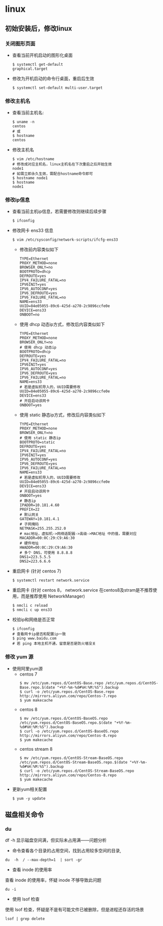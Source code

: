 # linux

## 初始安装后，修改linux
### 关闭图形页面
- 查看当前开机启动的图形化桌面
    ```
    $ systemctl get-default
    graphical.target
    ```
- 修改为开机启动的命令行桌面，重启后生效
    ```
    $ systemctl set-default multi-user.target
    ```
### 修改主机名
- 查看当前主机名: 
    ```
    $ uname -n
    centos
    # 或
    $ hostname
    centos
    ```
- 修改主机名
    ```
    $ vim /etc/hostname
    # 修改成对应主机名，linux主机名在下次重启之后开始生效
    node1
    # 如需立即永久生效，需配合hostname命令即可
    $ hostname node1
    $ hostname
    node1
    ```
### 修改ip信息
- 查看当前主机ip信息，若需要修改则继续后续步骤
    ```
    $ ifconfig
    ```
- 修改网卡 ens33 信息
    ```
    $ vim /etc/sysconfig/network-scripts/ifcfg-ens33
    ```
    * 修改前内容类似如下
        ```
        TYPE=Ethernet
        PROXY_METHOD=none
        BROWSER_ONLY=no
        BOOTPROTO=dhcp
        DEFROUTE=yes
        IPV4_FAILURE_FATAL=no
        IPV6INIT=yes
        IPV6_AUTOCONF=yes
        IPV6_DEFROUTE=yes
        IPV6_FAILURE_FATAL=no
        NAME=ens33
        UUID=84e05055-89c6-425d-a270-2c9896ccfe0e
        DEVICE=ens33
        ONBOOT=no
        ```
    * 使用 dhcp 动态ip方式，修改后内容类似如下
        ```
        TYPE=Ethernet
        PROXY_METHOD=none
        BROWSER_ONLY=no
        # 使用 dhcp 动态ip
        BOOTPROTO=dhcp
        DEFROUTE=yes
        IPV4_FAILURE_FATAL=no
        IPV6INIT=yes
        IPV6_AUTOCONF=yes
        IPV6_DEFROUTE=yes
        IPV6_FAILURE_FATAL=no
        NAME=ens33
        # 若是虚拟机导入的，UUID需要修改
        UUID=84e05055-89c6-425d-a270-2c9896ccfe0e
        DEVICE=ens33
        # 开启启动该网卡
        ONBOOT=yes
        ```
    * 使用 static 静态ip方式，修改后内容类似如下
        ```
        TYPE=Ethernet
        PROXY_METHOD=none
        BROWSER_ONLY=no
        # 使用 static 静态ip
        BOOTPROTO=static
        DEFROUTE=yes
        IPV4_FAILURE_FATAL=no
        IPV6INIT=yes
        IPV6_AUTOCONF=yes
        IPV6_DEFROUTE=yes
        IPV6_FAILURE_FATAL=no
        NAME=ens33
        # 若是虚拟机导入的，UUID需要修改
        UUID=84e05055-89c6-425d-a270-2c9896ccfe0e
        DEVICE=ens33
        # 开启启动该网卡
        ONBOOT=yes
        # 静态ip
        IPADDR=10.181.4.60
        PREFIX=22
        # 默认网关
        GATEWAY=10.181.4.1
        # 子网掩码
        NETMASK=255.255.252.0
        # mac地址，虚拟机->网络适配器->高级->MAC地址 中的值，需要对应
        MACADDR=00:0C:29:C9:A6:30
        # 硬件地址
        HWADDR=00:0C:29:C9:A6:30
        # 多个 DNS，可使用 8.8.8.8
        DNS1=223.5.5.5
        DNS2=223.6.6.6
        ```
- 重启网卡 (针对 centos 7)
    ```
    $ systemctl restart network.service
    ```
- 重启网卡 (针对 centos 8， network.service 在centos8及stram是不推荐使用，而是推荐使用 NetworkManager)
    ```
    $ nmcli c reload
    $ nmcli c up ens33
    ```    
- 校验ip和网络是否正常
    ```
    $ ifconfig
    # 查看网卡ip是否和配置ip一致
    $ ping www.baidu.com
    # 若 ping 本地主机不通，留意是否是防火墙没关
    ```

### 修改 yum 源
- 使用阿里yum源
    - centos 7
        ```
        $ mv /etc/yum.repos.d/CentOS-Base.repo /etc/yum.repos.d/CentOS-Base.repo.$(date "+%Y-%m-%d#%H:%M:%S").backup
        $ curl -o /etc/yum.repos.d/CentOS-Base.repo http://mirrors.aliyun.com/repo/Centos-7.repo
        $ yum makecache
        ```
    - centos 8
        ```
        $ mv /etc/yum.repos.d/CentOS-BaseOS.repo /etc/yum.repos.d/CentOS-BaseOS.repo.$(date "+%Y-%m-%d#%H:%M:%S").backup
        $ curl -o /etc/yum.repos.d/CentOS-BaseOS.repo http://mirrors.aliyun.com/repo/Centos-8.repo
        $ yum makecache
        ```
    - centos stream 8
        ```
        $ mv /etc/yum.repos.d/CentOS-Stream-BaseOS.repo /etc/yum.repos.d/CentOS-Stream-BaseOS.repo.$(date "+%Y-%m-%d#%H:%M:%S").backup
        $ curl -o /etc/yum.repos.d/CentOS-Stream-BaseOS.repo http://mirrors.aliyun.com/repo/Centos-8.repo
        $ yum makecache
        ```
- 更新yum相关配置
    ```
    $ yum -y update
    ```
## 磁盘相关命令

### du

df -h 显示磁盘空间满，但实际未占用满——问题分析

- 命令查看各个目录的占用空间，找到占用较多空间的目录,

```aidl
du  -h  / --max-depth=1  | sort -gr
```

- 查看 inode 的使用率

查看 inode 的使用率，怀疑 inode 不够导致此问题

```aidl
du -i
```

- 使用 lsof 检查

使用 lsof 检查，怀疑是不是有可能文件已被删除，但是进程还存活的场景

```aidl
lsof | grep delete
```

